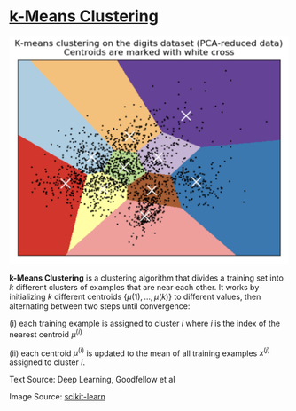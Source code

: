 # [k-Means Clustering](https://paperswithcode.com/method/k-means-clustering)
![](./img/Screen_Shot_2020-05-27_at_11.45.40_PM_9iog67U.png)

**k-Means Clustering** is a clustering algorithm that divides a training set into $k$ different clusters of examples that are near each other. It works by initializing $k$ different centroids {$\mu\left(1\right),\ldots,\mu\left(k\right)$} to different values, then alternating between two steps until convergence:

(i) each training example is assigned to cluster $i$ where $i$ is the index of the nearest centroid $\mu^{(i)}$

(ii) each centroid $\mu^{(i)}$ is updated to the mean of all training examples $x^{(j)}$ assigned to cluster $i$.

Text Source: Deep Learning, Goodfellow et al

Image Source: [scikit-learn](https://scikit-learn.org/stable/auto_examples/cluster/plot_kmeans_digits.html)

